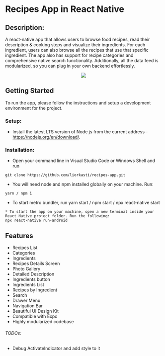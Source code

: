 # Recipes App in React Native
## Description:
A react-native app that allows users to browse food recipes, read their description & cooking steps and visualize their ingredients. For each ingredient, users can also browse all the recipes that use that specific ingredient. The app also has support for recipe categories and comprehensive native search functionality. Additionally, all the data feed is modularized, so you can plug in your own backend effortlessly.
<center><a href="https://www.instamobile.io/app-templates/food-app-template/"><img src="https://www.instamobile.io/wp-content/uploads/2019/07/Screen-Shot-2019-07-22-at-8.56.44-PM.png" /></a></center>

## Getting Started
To run the app, please follow the instructions and setup a development environment for the project.
### Setup:
* Install the latest LTS version of Node.js from the current address -
https://nodejs.org/en/download/.
### Installation:
* Open your command line in Visual Studio Code or Windows Shell and run
```
git clone https://github.com/liorkasti/recipes-app.git
```
* You will need node and npm installed globally on your machine. Run:
```
yarn / npm i
```
* To start metro bundler, run
yarn start / npm start / npx react-native start
```
* To start the app on your machine, open a new terminal inside your React Native project folder. Run the following:
npx react-native run-android
```

## Features
- Recipes List
- Categories
- Ingredients
- Recipes Details Screen
- Photo Gallery
- Detailed Description
- Ingredients button
- Ingredients List
- Recipes by Ingredient
- Search
- Drawer Menu
- Navigation Bar
- Beautiful UI Design Kit
- Compatible with Expo
- Highly modularized codebase

###### TODOs: 
* Debug ActivateIndicator and add style to it

